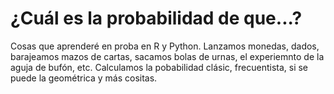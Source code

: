 # ¿Cuál es la probabilidad de que...?
Cosas que aprenderé en proba en R y Python. Lanzamos monedas, dados, barajeamos mazos de cartas, sacamos bolas de urnas, el experiemnto de la aguja de bufón, etc. Calculamos la pobabilidad clásic, frecuentista, si se puede la geométrica y más cositas. 
